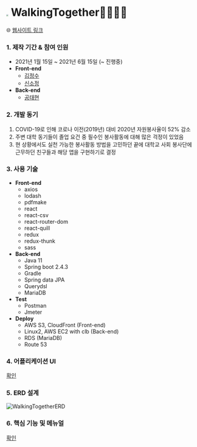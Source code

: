 # <img src="C:\Users\태현\Desktop\walking2gether\Walking_Together\client\public\images\thumbnail128.png" style="zoom: 33%;" /> WalkingTogether🚶‍♂️🚶‍♀️

🌐 [웹사이트 링크](https://walking2gether.com)

### 1. 제작 기간 & 참여 인원

- 2021년 1월 15일 ~ 2021년 6월 15일 (~ 진행중)
- **Front-end**
  - [김정수](https://github.com/sunpl13)
  - [신소정](https://github.com/shinsojeong)
- **Back-end**
  - [공태현](https://github.com/rhdtn311)



### 2. 개발 동기

1. COVID-19로 인해 코로나 이전(2019년) 대비 2020년 자원봉사율이 52% 감소
2. 주변 대학 동기들이 졸업 요건 중 필수인 봉사활동에 대해 많은 걱정이 있었음
3. 현 상황에서도 실천 가능한 봉사활동 방법을 고민하던 끝에 대학교 사회 봉사단에 근무하던 친구들과 해당 앱을 구현하기로 결정



### 3. 사용 기술

- **Front-end**
  - axios
  - lodash
  - pdfmake
  - react
  - react-csv
  - react-router-dom
  - react-quill
  - redux
  - redux-thunk
  - sass
- **Back-end**
  - Java 11
  - Spring boot 2.4.3
  - Gradle
  - Spring data JPA
  - Querydsl
  - MariaDB
- **Test**
  - Postman
  - Jmeter
- **Deploy**
  - AWS S3, CloudFront (Front-end)
  - Linux2, AWS EC2 with clb (Back-end)
  - RDS (MariaDB)
  - Route 53



### 4. 어플리케이션 UI

[확인](https://www.figma.com/file/Zsm56YCTXfQ1rad6z9stx1/Walking2gether-UI)


### 5. ERD 설계

![WalkingTogetherERD](https://user-images.githubusercontent.com/68289543/136584541-7685f354-c76d-43b0-83a5-d73736d2ad1e.png)



### 6. 핵심 기능 및 메뉴얼

[확인](https://github.com/sunpl13/Walking_Together/files/6645239/WT_manual.pdf
)

